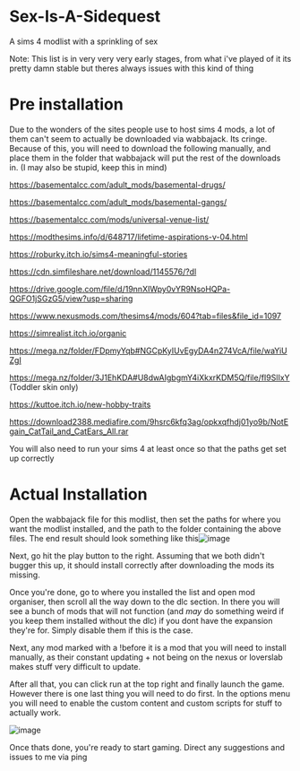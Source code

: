# Sex-Is-A-Sidequest
A sims 4 modlist with a sprinkling of sex

Note: This list is in very very very early stages, from what i've played of it its pretty damn stable but theres always issues with this kind of thing
# Pre installation
Due to the wonders of the sites people use to host sims 4 mods, a lot of them can't seem to actually be downloaded via wabbajack. Its cringe. Because of this, you will need to download the following manually, and place them in the folder that wabbajack will put the rest of the downloads in. (I may also be stupid, keep this in mind)

https://basementalcc.com/adult_mods/basemental-drugs/

https://basementalcc.com/adult_mods/basemental-gangs/

https://basementalcc.com/mods/universal-venue-list/

https://modthesims.info/d/648717/lifetime-aspirations-v-04.html

https://roburky.itch.io/sims4-meaningful-stories

https://cdn.simfileshare.net/download/1145576/?dl

https://drive.google.com/file/d/19nnXIWpy0vYR9NsoHQPa-QGFO1jSGzG5/view?usp=sharing

https://www.nexusmods.com/thesims4/mods/604?tab=files&file_id=1097

https://simrealist.itch.io/organic

https://mega.nz/folder/FDpmyYqb#NGCpKyIUvEgyDA4n274VcA/file/waYiUZgI

https://mega.nz/folder/3J1EhKDA#U8dwAIgbgmY4iXkxrKDM5Q/file/fI9SlIxY (Toddler skin only)

https://kuttoe.itch.io/new-hobby-traits

https://download2388.mediafire.com/9hsrc6kfq3ag/opkxqfhdj01yo9b/NotEgain_CatTail_and_CatEars_All.rar



You will also need to run your sims 4 at least once so that the paths get set up correctly

# Actual Installation

Open the wabbajack file for this modlist, then set the paths for where you want the modlist installed, and the path to the folder containing the above files. The end result should look something like this![image](https://user-images.githubusercontent.com/44416823/178158104-e17e8c3f-389f-436a-9950-a5493881ca34.png)

Next, go hit the play button to the right. Assuming that we both didn't bugger this up, it should install correctly after downloading the mods its missing.

Once you're done, go to where you installed the list and open mod organiser, then scroll all the way down to the dlc section. In there you will see a bunch of mods that will not function (and *may* do something weird if you keep them installed without the dlc) if you dont have the expansion they're for. Simply disable them if this is the case.

Next, any mod marked with a !before it is a mod that you will need to install manually, as their constant updating + not being on the nexus or loverslab makes stuff very difficult to update.

After all that, you can click run at the top right and finally launch the game. However there is one last thing you will need to do first. In the options menu you will need to enable the custom content and custom scripts for stuff to actually work.

![image](https://user-images.githubusercontent.com/44416823/177168780-cbfd74b8-831a-4ff8-bd6e-6db6f1a641d5.png)

Once thats done, you're ready to start gaming. Direct any suggestions and issues to me via ping

